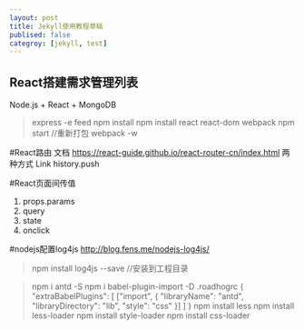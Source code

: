 ```yaml
---
layout: post
title: Jekyll使用教程草稿
publised: false
categroy: [jekyll, test]
---
```


## React搭建需求管理列表
Node.js + React + MongoDB

>express -e feed
>npm install
>npm install react react-dom webpack
>npm start
//重新打包
>webpack -w

#React路由
文档 https://react-guide.github.io/react-router-cn/index.html
两种方式
Link
history.push

#React页面间传值
1. props.params
2. query
3. state
4. onclick

#nodejs配置log4js
http://blog.fens.me/nodejs-log4js/
>npm install log4js --save //安装到工程目录

>npm i antd -S
>npm i babel-plugin-import -D
>.roadhogrc
>{
  "extraBabelPlugins": [
    ["import", {
      "libraryName": "antd",
      "libraryDirectory": "lib",
      "style": "css"
    }]
  ]
}
>npm install less
>npm install less-loader
>npm install style-loader
>npm install css-loader
